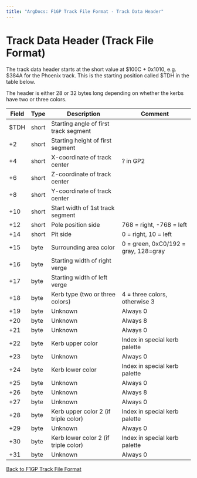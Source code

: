 ```yaml
---
title: "ArgDocs: F1GP Track File Format - Track Data Header"
---
```


# Track Data Header (Track File Format)

The track data header starts at the short value at $100C + 0x1010, e.g. $384A for the Phoenix track.
This is the starting position called $TDH in the table below.

The header is either 28 or 32 bytes long depending on whether the kerbs have two or three colors.

<table class="table table-bordered table-striped table--medium">
    <thead>
        <tr>
            <th class="text-right">Field</th>
            <th>Type</th>
            <th>Description</th>
            <th>Comment</th>
        </tr>
    </thead>
    <tbody>
        <tr>
            <td class="text-right">$TDH</td>
            <td>short</td>
            <td>Starting angle of first track segment</td>
            <td></td>
        </tr>
        <tr>
            <td class="text-right">+2</td>
            <td>short</td>
            <td>Starting height of first segment</td>
            <td></td>
        </tr>
        <tr>
            <td class="text-right">+4</td>
            <td>short</td>
            <td>X-coordinate of track center</td>
            <td>? in GP2</td>
        </tr>
        <tr>
            <td class="text-right">+6</td>
            <td>short</td>
            <td>Z-coordinate of track center</td>
            <td></td>
        </tr>
        <tr>
            <td class="text-right">+8</td>
            <td>short</td>
            <td>Y-coordinate of track center</td>
            <td></td>
        </tr>
        <tr>
            <td class="text-right">+10</td>
            <td>short</td>
            <td>Start width of 1st track segment</td>
            <td></td>
        </tr>
        <tr>
            <td class="text-right">+12</td>
            <td>short</td>
            <td>Pole position side</td>
            <td>768 = right, -768 = left</td>
        </tr>
        <tr>
            <td class="text-right">+14</td>
            <td>short</td>
            <td>Pit side</td>
            <td>0 = right, 10 = left</td>
        </tr>
        <tr>
            <td class="text-right">+15</td>
            <td>byte</td>
            <td>Surrounding area color</td>
            <td>0 = green, 0xC0/192 = gray, 128=gray</td>
        </tr>
        <tr>
            <td class="text-right">+16</td>
            <td>byte</td>
            <td>Starting width of right verge</td>
            <td></td>
        </tr>
        <tr>
            <td class="text-right">+17</td>
            <td>byte</td>
            <td>Starting width of left verge</td>
            <td></td>
        </tr>
        <tr>
            <td class="text-right">+18</td>
            <td>byte</td>
            <td>Kerb type (two or three colors)</td>
            <td>4 = three colors, otherwise 3</td>
        </tr>
        <tr>
            <td class="text-right">+19</td>
            <td>byte</td>
            <td>Unknown</td>
            <td>Always 0</td>
        </tr>
        <tr>
            <td class="text-right">+20</td>
            <td>byte</td>
            <td>Unknown</td>
            <td>Always 8</td>
        </tr>
        <tr>
            <td class="text-right">+21</td>
            <td>byte</td>
            <td>Unknown</td>
            <td>Always 0</td>
        </tr>
        <tr>
            <td class="text-right">+22</td>
            <td>byte</td>
            <td>Kerb upper color</td>
            <td>Index in special kerb palette</td>
        </tr>
        <tr>
            <td class="text-right">+23</td>
            <td>byte</td>
            <td>Unknown</td>
            <td>Always 0</td>
        </tr>
        <tr>
            <td class="text-right">+24</td>
            <td>byte</td>
            <td>Kerb lower color</td>
            <td>Index in special kerb palette</td>
        </tr>
        <tr>
            <td class="text-right">+25</td>
            <td>byte</td>
            <td>Unknown</td>
            <td>Always 0</td>
        </tr>
        <tr>
            <td class="text-right">+26</td>
            <td>byte</td>
            <td>Unknown</td>
            <td>Always 8</td>
        </tr>
        <tr>
            <td class="text-right">+27</td>
            <td>byte</td>
            <td>Unknown</td>
            <td>Always 0</td>
        </tr>
        <tr>
            <td class="text-right">+28</td>
            <td>byte</td>
            <td>Kerb upper color 2 (if triple color)</td>
            <td>Index in special kerb palette</td>
        </tr>
        <tr>
            <td class="text-right">+29</td>
            <td>byte</td>
            <td>Unknown</td>
            <td>Always 0</td>
        </tr>
        <tr>
            <td class="text-right">+30</td>
            <td>byte</td>
            <td>Kerb lower color 2 (if triple color)</td>
            <td>Index in special kerb palette</td>
        </tr>
        <tr>
            <td class="text-right">+31</td>
            <td>byte</td>
            <td>Unknown</td>
            <td>Always 0</td>
        </tr>
    </tbody>
</table>


[Back to F1GP Track File Format](/argdocs/file-formats/track/)
